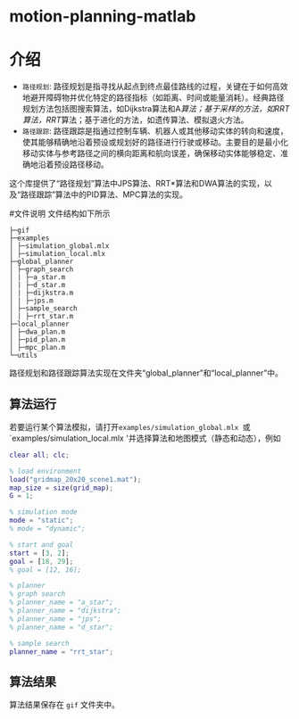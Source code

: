 # motion-planning-matlab
# 介绍
* `路径规划`: 路径规划是指寻找从起点到终点最佳路线的过程，关键在于如何高效地避开障碍物并优化特定的路径指标（如距离、时间或能量消耗）。经典路径规划方法包括图搜索算法，如Dijkstra算法和A*算法；基于采样的方法，如RRT算法，RRT*算法；基于进化的方法，如遗传算法、模拟退火方法。
* `路径跟踪`: 路径跟踪是指通过控制车辆、机器人或其他移动实体的转向和速度，使其能够精确地沿着预设或规划好的路径进行行驶或移动。主要目的是最小化移动实体与参考路径之间的横向距离和航向误差，确保移动实体能够稳定、准确地沿着预设路径移动。

这个库提供了“路径规划”算法中JPS算法、RRT*算法和DWA算法的实现，以及“路径跟踪”算法中的PID算法、MPC算法的实现。

#文件说明
文件结构如下所示

```
├─gif
├─examples
│ ├─simulation_global.mlx
│ ├─simulation_local.mlx
├─global_planner
│ ├─graph_search
│ | ├─a_star.m
│ | ├─d_star.m
│ | ├─dijkstra.m
│ | ├─jps.m
│ ├─sample_search
│ | ├─rrt_star.m
├─local_planner
│ ├─dwa_plan.m
│ ├─pid_plan.m
│ ├─mpc_plan.m
└─utils
```

路径规划和路径跟踪算法实现在文件夹“global_planner”和“local_planner”中。

## 算法运行
若要运行某个算法模拟，请打开`examples/simulation_global.mlx `或`examples/simulation_local.mlx '并选择算法和地图模式（静态和动态），例如

```matlab
clear all; clc;

% load environment
load("gridmap_20x20_scene1.mat");
map_size = size(grid_map);
G = 1;

% simulation mode
mode = "static";
% mode = "dynamic";

% start and goal
start = [3, 2];
goal = [18, 29];
% goal = [12, 16];

% planner
% graph search
% planner_name = "a_star";
% planner_name = "dijkstra";
% planner_name = "jps";
% planner_name = "d_star";

% sample search
planner_name = "rrt_star";
```



## 算法结果
算法结果保存在 `gif` 文件夹中。

